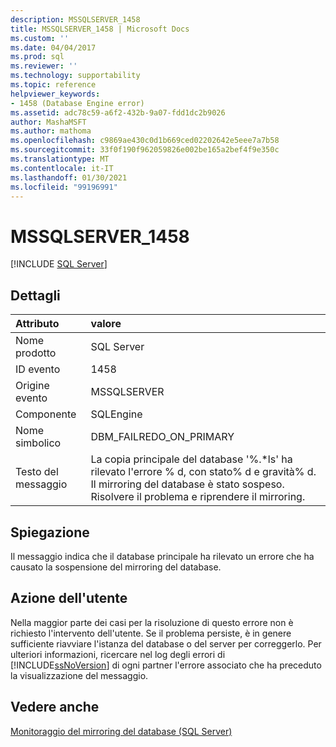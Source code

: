 ```yaml
---
description: MSSQLSERVER_1458
title: MSSQLSERVER_1458 | Microsoft Docs
ms.custom: ''
ms.date: 04/04/2017
ms.prod: sql
ms.reviewer: ''
ms.technology: supportability
ms.topic: reference
helpviewer_keywords:
- 1458 (Database Engine error)
ms.assetid: adc78c59-a6f2-432b-9a07-fdd1dc2b9026
author: MashaMSFT
ms.author: mathoma
ms.openlocfilehash: c9869ae430c0d1b669ced02202642e5eee7a7b58
ms.sourcegitcommit: 33f0f190f962059826e002be165a2bef4f9e350c
ms.translationtype: MT
ms.contentlocale: it-IT
ms.lasthandoff: 01/30/2021
ms.locfileid: "99196991"
---
```

# <a name="mssqlserver_1458"></a>MSSQLSERVER_1458
 [!INCLUDE [SQL Server](../../includes/applies-to-version/sqlserver.md)]
  
## <a name="details"></a>Dettagli  
  
| Attributo | valore |  
| :-------- | :---- |  
|Nome prodotto|SQL Server|  
|ID evento|1458|  
|Origine evento|MSSQLSERVER|  
|Componente|SQLEngine|  
|Nome simbolico|DBM_FAILREDO_ON_PRIMARY|  
|Testo del messaggio|La copia principale del database '%.*ls' ha rilevato l'errore % d, con stato% d e gravità% d. Il mirroring del database è stato sospeso. Risolvere il problema e riprendere il mirroring.|  
  
## <a name="explanation"></a>Spiegazione  
Il messaggio indica che il database principale ha rilevato un errore che ha causato la sospensione del mirroring del database.  
  
## <a name="user-action"></a>Azione dell'utente  
Nella maggior parte dei casi per la risoluzione di questo errore non è richiesto l'intervento dell'utente. Se il problema persiste, è in genere sufficiente riavviare l'istanza del database o del server per correggerlo. Per ulteriori informazioni, ricercare nel log degli errori di [!INCLUDE[ssNoVersion](../../includes/ssnoversion-md.md)] di ogni partner l'errore associato che ha preceduto la visualizzazione del messaggio.  
  
## <a name="see-also"></a>Vedere anche  
[Monitoraggio del mirroring del database &#40;SQL Server&#41;](~/database-engine/database-mirroring/monitoring-database-mirroring-sql-server.md)  
  
